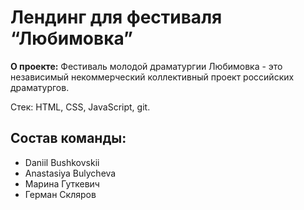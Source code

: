 # Лендинг для фестиваля “Любимовка”  
**О проекте:** Фестиваль молодой драматургии Любимовка - это независимый некоммерческий коллективный проект российских драматургов.  
  
Стек: HTML, CSS, JavaScript, git.  
## Состав команды:  
* Daniil Bushkovskii  
* Anastasiya Bulycheva  
* Марина Гуткевич  
* Герман Скляров

